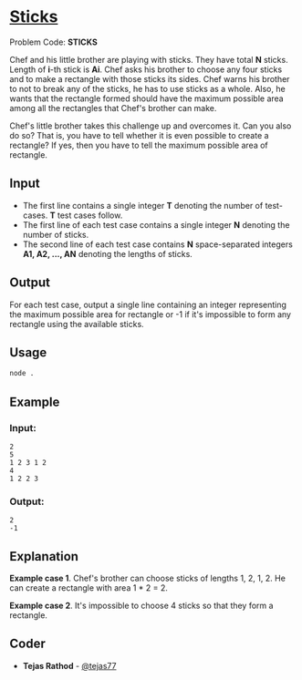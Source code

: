 
# [Sticks](https://www.codechef.com/problems/STICKS)
Problem Code: **STICKS**

Chef and his little brother are playing with sticks. They have total **N** sticks. Length of **i**-th stick is **Ai**. Chef asks his brother to choose any four sticks and to make a rectangle with those sticks its sides. Chef warns his brother to not to break any of the sticks, he has to use sticks as a whole. Also, he wants that the rectangle formed should have the maximum possible area among all the rectangles that Chef's brother can make.

Chef's little brother takes this challenge up and overcomes it. Can you also do so? That is, you have to tell whether it is even possible to create a rectangle? If yes, then you have to tell the maximum possible area of rectangle.

## Input

- The first line contains a single integer **T** denoting the number of test-cases. **T** test cases follow.
- The first line of each test case contains a single integer **N** denoting the number of sticks.
- The second line of each test case contains **N** space-separated integers **A1, A2, ..., AN** denoting the lengths of sticks.

## Output

For each test case, output a single line containing an integer representing the maximum possible area for rectangle or -1 if it's impossible to form any rectangle using the available sticks.

## Usage
```sh
node .
```
## Example
### Input:
```
2
5
1 2 3 1 2
4
1 2 2 3
```
### Output:
```
2
-1
```
## Explanation

**Example case 1**. Chef's brother can choose sticks of lengths 1, 2, 1, 2. He can create a rectangle with area 1 * 2 = 2.

**Example case 2**. It's impossible to choose 4 sticks so that they form a rectangle.
## Coder

* **Tejas Rathod** - [@tejas77](https://github.com/tejas77)
